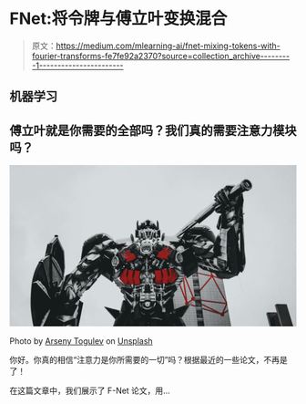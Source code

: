 # FNet:将令牌与傅立叶变换混合

> 原文：<https://medium.com/mlearning-ai/fnet-mixing-tokens-with-fourier-transforms-fe7fe92a2370?source=collection_archive---------1----------------------->

## 机器学习

## 傅立叶就是你需要的全部吗？我们真的需要注意力模块吗？

![](img/6e3f1e3181d893792d61ef05648302a5.png)

Photo by [Arseny Togulev](https://unsplash.com/@tetrakiss?utm_source=unsplash&utm_medium=referral&utm_content=creditCopyText) on [Unsplash](https://unsplash.com/s/photos/transformers?utm_source=unsplash&utm_medium=referral&utm_content=creditCopyText)

你好。你真的相信“注意力是你所需要的一切”吗？根据最近的一些论文，不再是了！

在这篇文章中，我们展示了 F-Net 论文，用…